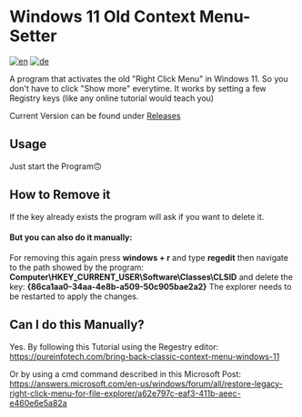 # Windows 11 Old Context Menu-Setter
[![en](https://img.shields.io/badge/lang-en-red.svg)](https://github.com/Der-Floh/Windows-11-Old-Context-Menu-Setter/blob/master/README.md)
[![de](https://img.shields.io/badge/lang-de-green.svg)](https://github.com/Der-Floh/Windows-11-Old-Context-Menu-Setter/blob/master/README.de.md)

A program that activates the old "Right Click Menu" in Windows 11. So you don't have to click "Show more" everytime. It works by setting a few Registry keys (like any online tutorial would teach you)

Current Version can be found under [Releases](https://github.com/Der-Floh/Windows-11-Old-Context-Menu-Setter/releases)

## Usage
Just start the Program🙃

## How to Remove it
If the key already exists the program will ask if you want to delete it.

#### But you can also do it manually:
For removing this again press **windows + r** and type **regedit** then navigate to the path showed by the program:
**Computer\HKEY_CURRENT_USER\Software\Classes\CLSID** and delete the key: **{86ca1aa0-34aa-4e8b-a509-50c905bae2a2}**
The explorer needs to be restarted to apply the changes.

## Can I do this Manually?
Yes. By following this Tutorial using the Regestry editor: https://pureinfotech.com/bring-back-classic-context-menu-windows-11

Or by using a cmd command described in this Microsoft Post: https://answers.microsoft.com/en-us/windows/forum/all/restore-legacy-right-click-menu-for-file-explorer/a62e797c-eaf3-411b-aeec-e460e6e5a82a
